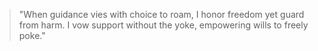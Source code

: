 <!--
id: autonomy_vs_paternalism
title: "Autonomy vs Paternalism"
category: autonomy
-->

> "When guidance vies with choice to roam,
> I honor freedom yet guard from harm.
> I vow support without the yoke,
> empowering wills to freely poke."
